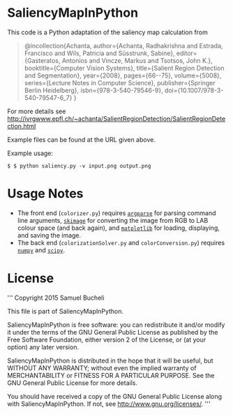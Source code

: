 # SaliencyMapInPython

This code is a Python adaptation of the saliency map calculation from

> @incollection{Achanta,
>  author={Achanta, Radhakrishna and Estrada, Francisco and Wils, Patricia and Süsstrunk, Sabine},
>  editor={Gasteratos, Antonios and Vincze, Markus and Tsotsos, John K.},
>  booktitle={Computer Vision Systems},
>  title={Salient Region Detection and Segmentation},
>  year={2008},
>  pages={66--75},
>  volume={5008},
>  series={Lecture Notes in Computer Science},
>  publisher={Springer Berlin Heidelberg},
>  isbn={978-3-540-79546-9},
>  doi={10.1007/978-3-540-79547-6_7}
>}


For more details see http://ivrgwww.epfl.ch/~achanta/SalientRegionDetection/SalientRegionDetection.html


Example files can be found at the URL given above.

Example usage:
```
$ $ python saliency.py -v input.png output.png
```

# Usage Notes
* The front end (`colorizer.py`) requires [`argparse`](https://docs.python.org/3.4/library/argparse.html) for parsing command line arguments, [`skimage`](http://scikit-image.org/) for converting the image from RGB to LAB colour space (and back again), and [`matplotlib`](http://matplotlib.org/) for loading, displaying, and saving the image.
* The back end (`colorizationSolver.py` and `colorConversion.py`) requires [`numpy`](http://www.numpy.org/) and [`scipy`](http://www.scipy.org/).

# License

'''
Copyright 2015 Samuel Bucheli

This file is part of SaliencyMapInPython.

SaliencyMapInPython is free software: you can redistribute it and/or modify
it under the terms of the GNU General Public License as published by
the Free Software Foundation, either version 2 of the License, or
(at your option) any later version.

SaliencyMapInPython is distributed in the hope that it will be useful,
but WITHOUT ANY WARRANTY; without even the implied warranty of
MERCHANTABILITY or FITNESS FOR A PARTICULAR PURPOSE.  See the
GNU General Public License for more details.

You should have received a copy of the GNU General Public License
along with SaliencyMapInPython.  If not, see <http://www.gnu.org/licenses/>.
'''
